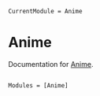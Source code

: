 ```@meta
CurrentModule = Anime
```

# Anime

Documentation for [Anime](https://github.com/iniyannatarajan/Anime.jl).

```@index
```

```@autodocs
Modules = [Anime]
```
